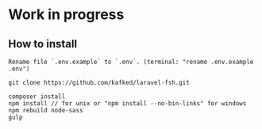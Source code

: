 # Work in progress

## How to install

	Rename file `.env.example` to `.env`. (terminal: "rename .env.example .env")

	git clone https://github.com/kafked/laravel-fsh.git

	composer install
	npm install // for unix or "npm install --no-bin-links" for windows
	npm rebuild node-sass
	gulp

